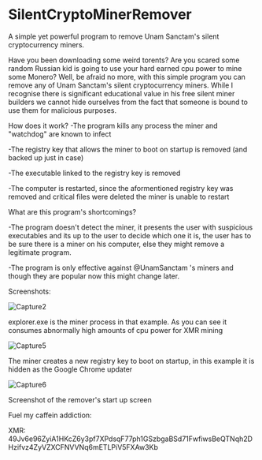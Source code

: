 # SilentCryptoMinerRemover
A simple yet powerful program to remove Unam Sanctam's silent cryptocurrency miners.



Have you been downloading some weird torents? Are you scared some random Russian kid is going to use your hard earned cpu power to mine some Monero? Well, be afraid no more, with this simple program you can remove any of Unam Sanctam's silent cryptocurrency miners. 
While I recognise there is significant educational value in his free silent miner builders we cannot hide ourselves from the fact that someone is bound to use them for malicious purposes.



How does it work?
-The program kills any process the miner and "watchdog" are known to infect

-The registry key that allows the miner to boot on startup is removed (and backed up just in case)

-The executable linked to the registry key is removed

-The computer is restarted, since the aformentioned registry key was removed and critical files were deleted the miner is unable to restart 



What are this program's shortcomings?

-The program doesn't detect the miner, it presents the user with suspicious executables and its up to the user to decide which one it is, the user has to be sure there is a miner on his computer, else they might remove a legitimate program.

-The program is only effective against @UnamSanctam 's miners and though they are popular now this might change later.



Screenshots:

![Capture2](https://user-images.githubusercontent.com/110684896/183122194-63fe7fed-e779-4dfa-9d4e-5fa7baf5e536.PNG)

explorer.exe is the miner process in that example. As you can see it consumes abnormally high amounts of cpu power for XMR mining



![Capture5](https://user-images.githubusercontent.com/110684896/183122406-0d02b2a9-a139-4cab-886e-6abcb16e3b0a.PNG)

The miner creates a new registry key to boot on startup, in this example it is hidden as the Google Chrome updater



![Capture6](https://user-images.githubusercontent.com/110684896/183122657-9ac263ea-c948-4fe7-a88d-5a79e6261b14.PNG)

Screenshot of the remover's start up screen



Fuel my caffein addiction:

XMR: 49Jv6e96ZyiA1HKcZ6y3pf7XPdsqF77ph1GSzbgaBSd71FwfiwsBeQTNqh2DHzifvz4ZyVZXCFNVVNq6mETLPiV5FXAw3Kb
